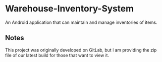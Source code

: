 # Warehouse-Inventory-System
An Android application that can maintain and manage inventories of items.
## Notes
This project was originally developed on GitLab, but I am providing the zip file of our latest build for those that want to view it.
